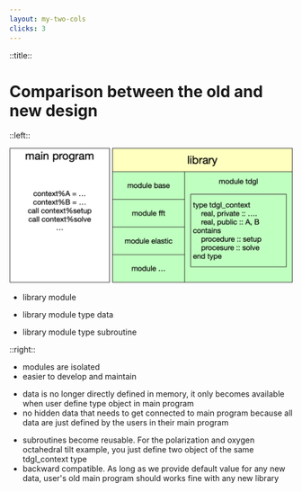 ```yaml
---
layout: my-two-cols
clicks: 3
---
```


::title::

# Comparison between the old and new design

::left::

<img src="/public/new_design.png" />


<v-click at="1" >

- library <mdi-arrow-right/> module  

</v-click>

<v-click at="2" >

- library <mdi-arrow-right/> module  <mdi-arrow-right/> type  <mdi-arrow-right/> data

</v-click>

<v-click at="3" >

- library <mdi-arrow-right/> module  <mdi-arrow-right/> type  <mdi-arrow-right/> subroutine

</v-click>

::right::



<div v-click="1" class="absolute  top-1/2 left-5">
<div v-click-hide="2"> 

- modules are isolated
- easier to develop and maintain
  
</div>
</div>

<div v-click="2" class="absolute  top-1/2 left-5">
<div v-click-hide="3"> 

- data is no longer directly defined in memory, it only becomes available when user define type object in main program
- no hidden data that needs to get connected to main program because all data are just defined by the users in their main program

</div>
</div>

<div v-click="3" class="absolute  top-1/2 left-5">

- subroutines become reusable. For the polarization and oxygen octahedral tilt example, you just define two object of the same tdgl_context type
- backward compatible. As long as we provide default value for any new data, user's old main program should works fine with any new library

</div>
